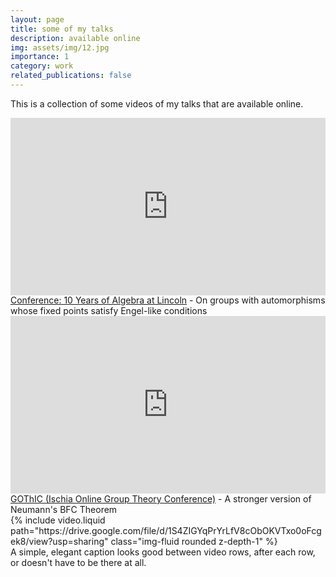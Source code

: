 ```yaml
---
layout: page
title: some of my talks
description: available online
img: assets/img/12.jpg
importance: 1
category: work
related_publications: false
---
```


This is a collection of some videos of my talks that are available online. <i class="fa-solid fa-file-video">‌</i>

<div style="max-width:1024px">
  <div style="position:relative;height:0;padding-bottom:56.25%">
      <iframe width="560" height="315" src="https://www.youtube.com/embed/xf-S35NIJz0?si=_37A2e3bZ6ZejJpz" title="YouTube video player" style="position:absolute;left:0;top:0;width:100%;height:100%" frameborder="0" scrolling="no" allowfullscreen>
      </iframe>
  </div>
</div>
<div class="caption">
    <a href="https://ysantosrego.github.io/files/EK-Algebra10/index.html">Conference: 10 Years of Algebra at Lincoln</a> - On groups with automorphisms whose fixed points satisfy Engel-like conditions 
</div>

<div style="max-width:1024px">
    <div style="position:relative;height:0;padding-bottom:56.25%">
      <iframe width="560" height="315" src="https://drive.google.com/file/d/1wsSrGHpxhsOIuGXIfsfdxzR6Z9-wLplj/view?usp=sharing" title="myvideo in Gothic" style="position:absolute;left:0;top:0;width:100%;height:100%" frameborder="0" scrolling="no" allowfullscreen>
      </iframe>
   </div>
</div>
<div class="caption">
    <a href="https://sites.google.com/unisa.it/e-igt2020/home?authuser=0">GOThIC (Ischia Online Group Theory Conference)<a> - A stronger version of Neumann's BFC Theorem
</div>

<div class="row mt-3">
    <div class="col-sm mt-3 mt-md-0">
        {% include video.liquid path="https://drive.google.com/file/d/1S4ZIGYqPrYrLfV8cObOKVTxo0oFcgek8/view?usp=sharing" class="img-fluid rounded z-depth-1" %}
    </div>
</div>
<div class="caption">
    A simple, elegant caption looks good between video rows, after each row, or doesn't have to be there at all.
</div>
